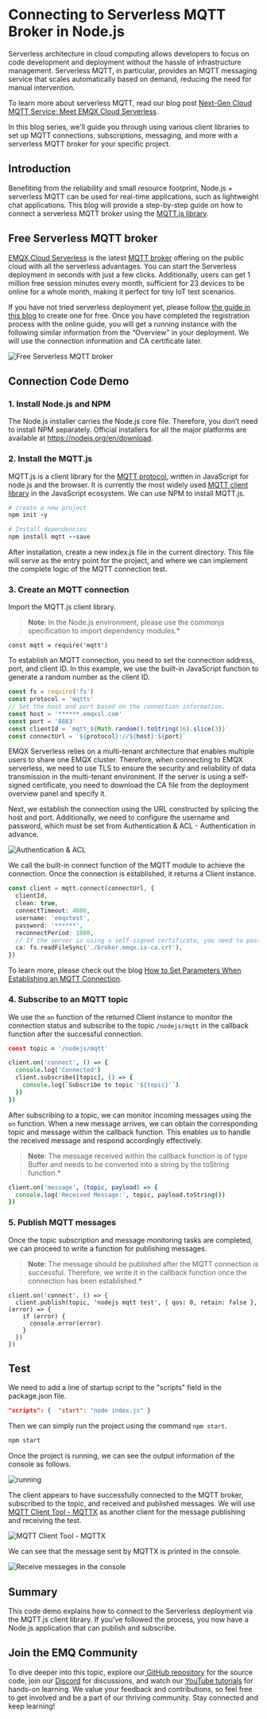 # Connecting to Serverless MQTT Broker in Node.js

Serverless architecture in cloud computing allows developers to focus on code development and deployment without the hassle of infrastructure management. Serverless MQTT, in particular, provides an MQTT messaging service that scales automatically based on demand, reducing the need for manual intervention.

To learn more about serverless MQTT, read our blog post [Next-Gen Cloud MQTT Service: Meet EMQX Cloud Serverless](https://www.emqx.com/en/blog/next-gen-cloud-mqtt-service-meet-emqx-cloud-serverless).

In this blog series, we'll guide you through using various client libraries to set up MQTT connections, subscriptions, messaging, and more with a serverless MQTT broker for your specific project.

## Introduction

Benefiting from the reliability and small resource footprint, Node.js + serverless MQTT can be used for real-time applications, such as lightweight chat applications. This blog will provide a step-by-step guide on how to connect a serverless MQTT broker using the [MQTT.js library](https://github.com/mqttjs/MQTT.js).

## Free Serverless MQTT broker

[EMQX Cloud Serverless](https://www.emqx.com/en/cloud/serverless-mqtt) is the latest [MQTT broker](https://www.emqx.io/) offering on the public cloud with all the serverless advantages. You can start the Serverless deployment in seconds with just a few clicks. Additionally, users can get 1 million free session minutes every month, sufficient for 23 devices to be online for a whole month, making it perfect for tiny IoT test scenarios.

If you have not tried serverless deployment yet, please follow [the guide in this blog](https://www.emqx.com/en/blog/a-comprehensive-guide-to-serverless-mqtt-service) to create one for free. Once you have completed the registration process with the online guide, you will get a running instance with the following similar information from the “Overview” in your deployment. We will use the connection information and CA certificate later.

![Free Serverless MQTT broker](https://assets.emqx.com/images/b7f54f0922422779d30df5ede63e66fb.png)

## Connection Code Demo

### 1. Install Node.js and NPM

The Node.js installer carries the Node.js core file. Therefore, you don’t need to install NPM separately. Official installers for all the major platforms are available at https://nodejs.org/en/download.

### 2. Install the MQTT.js

MQTT.js is a client library for the [MQTT protocol](https://www.emqx.com/en/blog/the-easiest-guide-to-getting-started-with-mqtt), written in JavaScript for node.js and the browser. It is currently the most widely used [MQTT client library](https://www.emqx.com/en/mqtt-client-sdk) in the JavaScript ecosystem. We can use NPM to install MQTT.js.

```coffeescript
# create a new project
npm init -y

# Install dependencies
npm install mqtt --save
```

After installation, create a new index.js file in the current directory. This file will serve as the entry point for the project, and where we can implement the complete logic of the MQTT connection test.

### 3. Create an MQTT connection

Import the MQTT.js client library.

> **Note**: In the Node.js environment, please use the commonjs specification to import dependency modules.*

```isbl
const mqtt = require('mqtt')
```

To establish an MQTT connection, you need to set the connection address, port, and client ID. In this example, we use the built-in JavaScript function to generate a random number as the client ID.

```javascript
const fs = require('fs')
const protocol = 'mqtts'
// Set the host and port based on the connection information.
const host = '******.emqxsl.com'
const port = '8883'
const clientId = `mqtt_${Math.random().toString(16).slice(3)}`
const connectUrl = `${protocol}://${host}:${port}`
```

EMQX Serverless relies on a multi-tenant architecture that enables multiple users to share one EMQX cluster. Therefore, when connecting to EMQX serverless, we need to use TLS to ensure the security and reliability of data transmission in the multi-tenant environment. If the server is using a self-signed certificate, you need to download the CA file from the deployment overview panel and specify it.

Next, we establish the connection using the URL constructed by splicing the host and port. Additionally, we need to configure the username and password, which must be set from Authentication & ACL - Authentication in advance.

![Authentication & ACL](https://assets.emqx.com/images/356ec09d07fe9e52960b1c758d0e530e.png)

We call the built-in connect function of the MQTT module to achieve the connection. Once the connection is established, it returns a Client instance.

```php
const client = mqtt.connect(connectUrl, {
  clientId,
  clean: true,
  connectTimeout: 4000,
  username: 'emqxtest',
  password: '******',
  reconnectPeriod: 1000,
  // If the server is using a self-signed certificate, you need to pass the CA.
  ca: fs.readFileSync('./broker.emqx.io-ca.crt'),
})
```

To learn more, please check out the blog [How to Set Parameters When Establishing an MQTT Connection](https://www.emqx.com/en/blog/how-to-set-parameters-when-establishing-an-mqtt-connection).

### 4. Subscribe to an MQTT topic

We use the `on` function of the returned Client instance to monitor the connection status and subscribe to the topic `/nodejs/mqtt` in the callback function after the successful connection.

```coffeescript
const topic = '/nodejs/mqtt'

client.on('connect', () => {
  console.log('Connected')
  client.subscribe([topic], () => {
    console.log(`Subscribe to topic '${topic}'`)
  })
})
```

After subscribing to a topic, we can monitor incoming messages using the `on` function. When a new message arrives, we can obtain the corresponding topic and message within the callback function. This enables us to handle the received message and respond accordingly effectively.

> **Note**: The message received within the callback function is of type Buffer and needs to be converted into a string by the toString function.*

```coffeescript
client.on('message', (topic, payload) => {
  console.log('Received Message:', topic, payload.toString())
})
```

### 5. Publish MQTT messages

Once the topic subscription and message monitoring tasks are completed, we can proceed to write a function for publishing messages.

> **Note**: The message should be published after the MQTT connection is successful. Therefore, we write it in the callback function once the connection has been established.*

```moonscript
client.on('connect', () => {
  client.publish(topic, 'nodejs mqtt test', { qos: 0, retain: false }, (error) => {
    if (error) {
      console.error(error)
    }
  })
})
```

## Test

We need to add a line of startup script to the "scripts" field in the package.json file.

```json
"scripts": {  "start": "node index.js" }
```

Then we can simply run the project using the command `npm start`.

```coffeescript
npm start
```

Once the project is running, we can see the output information of the console as follows.

![running](https://assets.emqx.com/images/16452e69dcc76d4c9f6f4cb983d937d8.png)

The client appears to have successfully connected to the MQTT broker, subscribed to the topic, and received and published messages. We will use [MQTT Client Tool - MQTTX](https://mqttx.app/) as another client for the message publishing and receiving the test.

![MQTT Client Tool - MQTTX](https://assets.emqx.com/images/aab9c68f2259525ea6d6f5d71b0c5dbd.png)

We can see that the message sent by MQTTX is printed in the console.

![Receive messeges in the console](https://assets.emqx.com/images/37a333952c92044a62dc4145b4c4c337.png)

## Summary

This code demo explains how to connect to the Serverless deployment via the MQTT.js client library. If you've followed the process, you now have a Node.js application that can publish and subscribe. 

## Join the EMQ Community

To dive deeper into this topic, explore our[ GitHub repository](https://github.com/emqx/emqx) for the source code, join our [Discord](https://discord.com/invite/xYGf3fQnES) for discussions, and watch our [YouTube tutorials](https://www.youtube.com/@emqx) for hands-on learning. We value your feedback and contributions, so feel free to get involved and be a part of our thriving community. Stay connected and keep learning!